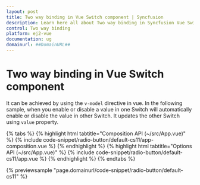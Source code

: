 ```yaml
---
layout: post
title: Two way binding in Vue Switch component | Syncfusion
description: Learn here all about Two way binding in Syncfusion Vue Switch component of Syncfusion Essential JS 2 and more.
control: Two way binding 
platform: ej2-vue
documentation: ug
domainurl: ##DomainURL##
---
```


# Two way binding in Vue Switch component

It can be achieved by using the `v-model` directive in vue. In the following sample, when you enable or disable a value in one Switch will automatically enable or disable the value in other Switch. It updates the other Switch using `value` property.

{% tabs %}
{% highlight html tabtitle="Composition API (~/src/App.vue)" %}
{% include code-snippet/radio-button/default-cs11/app-composition.vue %}
{% endhighlight %}
{% highlight html tabtitle="Options API (~/src/App.vue)" %}
{% include code-snippet/radio-button/default-cs11/app.vue %}
{% endhighlight %}
{% endtabs %}
        
{% previewsample "page.domainurl/code-snippet/radio-button/default-cs11" %}